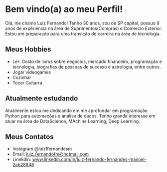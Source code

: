 # Bem vindo(a) ao meu Perfil!

Olá, me chamo Luiz Fernando!
Tenho 30 anos, sou de SP capital, possuo 9 anos de expêriencia na área de Suprimentos(Compras) e Comércio Exterior. 
Estou em preparação para uma transição de carreira na área de tecnologia.

## Meus Hobbies

- Ler: Gosto de livros sobre negócios, mercado financeiro, programação e tecnologia, biografias de pessoas de sucesso e astrologia, entre outros.
- Jogar videogames
- Cozinhar
- Tocar Guitarra

## Atualmente estudando

Atualmente estou me dedicando em me aprofundar em programação Python para automações e análise de dados. Tenho grande interesse em atuar na área de DataScience, MAchine Learning, Deep Learning.


## Meus Contatos

- Instagram @luizffernandesm
- Email: luiz_fernandofm@hotmail.com
- Linekdin: www.linkedin.com/in/luiz-fernando-fernandes-manoel-2ab28848

